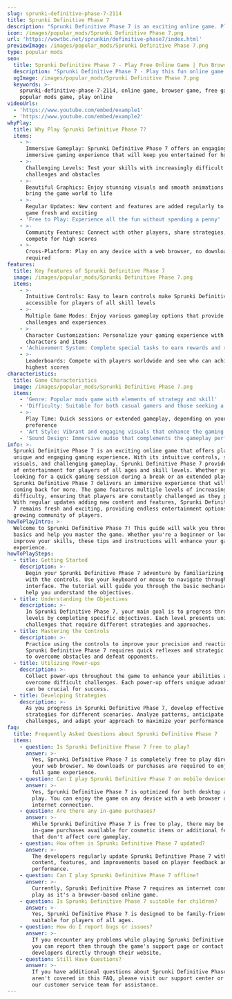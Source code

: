 ```yaml
---
slug: sprunki-definitive-phase-7-2114
title: Sprunki Definitive Phase 7
description: "Sprunki Definitive Phase 7 is an exciting online game. Play for free directly in your browser!"
icon: /images/popular_mods/Sprunki Definitive Phase 7.png
url: 'https://wowtbc.net/sprunkin/definitive-phase7/index.html'
previewImage: /images/popular_mods/Sprunki Definitive Phase 7.png
type: popular mods
seo:
  title: Sprunki Definitive Phase 7 - Play Free Online Game | Fun Browser Games
  description: "Sprunki Definitive Phase 7 - Play this fun online game for free in your browser. No download required!"
  ogImage: /images/popular_mods/Sprunki Definitive Phase 7.png
  keywords: >-
    sprunki-definitive-phase-7-2114, online game, browser game, free game,
    popular mods game, play online
videoUrls:
  - 'https://www.youtube.com/embed/example1'
  - 'https://www.youtube.com/embed/example2'
whyPlay:
  title: Why Play Sprunki Definitive Phase 7?
  items:
    - >-
      Immersive Gameplay: Sprunki Definitive Phase 7 offers an engaging and
      immersive gaming experience that will keep you entertained for hours
    - >-
      Challenging Levels: Test your skills with increasingly difficult
      challenges and obstacles
    - >-
      Beautiful Graphics: Enjoy stunning visuals and smooth animations that
      bring the game world to life
    - >-
      Regular Updates: New content and features are added regularly to keep the
      game fresh and exciting
    - 'Free to Play: Experience all the fun without spending a penny'
    - >-
      Community Features: Connect with other players, share strategies, and
      compete for high scores
    - >-
      Cross-Platform: Play on any device with a web browser, no downloads
      required
features:
  title: Key Features of Sprunki Definitive Phase 7
  image: /images/popular_mods/Sprunki Definitive Phase 7.png
  items:
    - >-
      Intuitive Controls: Easy to learn controls make Sprunki Definitive Phase 7
      accessible for players of all skill levels
    - >-
      Multiple Game Modes: Enjoy various gameplay options that provide different
      challenges and experiences
    - >-
      Character Customization: Personalize your gaming experience with unique
      characters and items
    - 'Achievement System: Complete special tasks to earn rewards and recognition'
    - >-
      Leaderboards: Compete with players worldwide and see who can achieve the
      highest scores
characteristics:
  title: Game Characteristics
  image: /images/popular_mods/Sprunki Definitive Phase 7.png
  items:
    - 'Genre: Popular mods game with elements of strategy and skill'
    - 'Difficulty: Suitable for both casual gamers and those seeking a challenge'
    - >-
      Play Time: Quick sessions or extended gameplay, depending on your
      preference
    - 'Art Style: Vibrant and engaging visuals that enhance the gaming experience'
    - 'Sound Design: Immersive audio that complements the gameplay perfectly'
info: >-
  Sprunki Definitive Phase 7 is an exciting online game that offers players a
  unique and engaging gaming experience. With its intuitive controls, stunning
  visuals, and challenging gameplay, Sprunki Definitive Phase 7 provides hours
  of entertainment for players of all ages and skill levels. Whether you're
  looking for a quick gaming session during a break or an extended play session,
  Sprunki Definitive Phase 7 delivers an immersive experience that will keep you
  coming back for more. The game features multiple levels of increasing
  difficulty, ensuring that players are constantly challenged as they progress.
  With regular updates adding new content and features, Sprunki Definitive Phase
  7 remains fresh and exciting, providing endless entertainment options for its
  growing community of players.
howToPlayIntro: >-
  Welcome to Sprunki Definitive Phase 7! This guide will walk you through the
  basics and help you master the game. Whether you're a beginner or looking to
  improve your skills, these tips and instructions will enhance your gaming
  experience.
howToPlaySteps:
  - title: Getting Started
    description: >-
      Begin your Sprunki Definitive Phase 7 adventure by familiarizing yourself
      with the controls. Use your keyboard or mouse to navigate through the game
      interface. The tutorial will guide you through the basic mechanics and
      help you understand the objectives.
  - title: Understanding the Objectives
    description: >-
      In Sprunki Definitive Phase 7, your main goal is to progress through
      levels by completing specific objectives. Each level presents unique
      challenges that require different strategies and approaches.
  - title: Mastering the Controls
    description: >-
      Practice using the controls to improve your precision and reaction time.
      Sprunki Definitive Phase 7 requires quick reflexes and strategic thinking
      to overcome obstacles and defeat opponents.
  - title: Utilizing Power-ups
    description: >-
      Collect power-ups throughout the game to enhance your abilities and
      overcome difficult challenges. Each power-up offers unique advantages that
      can be crucial for success.
  - title: Developing Strategies
    description: >-
      As you progress in Sprunki Definitive Phase 7, develop effective
      strategies for different scenarios. Analyze patterns, anticipate
      challenges, and adapt your approach to maximize your performance.
faq:
  title: Frequently Asked Questions about Sprunki Definitive Phase 7
  items:
    - question: Is Sprunki Definitive Phase 7 free to play?
      answer: >-
        Yes, Sprunki Definitive Phase 7 is completely free to play directly in
        your web browser. No downloads or purchases are required to enjoy the
        full game experience.
    - question: Can I play Sprunki Definitive Phase 7 on mobile devices?
      answer: >-
        Yes, Sprunki Definitive Phase 7 is optimized for both desktop and mobile
        play. You can enjoy the game on any device with a web browser and
        internet connection.
    - question: Are there any in-game purchases?
      answer: >-
        While Sprunki Definitive Phase 7 is free to play, there may be optional
        in-game purchases available for cosmetic items or additional features
        that don't affect core gameplay.
    - question: How often is Sprunki Definitive Phase 7 updated?
      answer: >-
        The developers regularly update Sprunki Definitive Phase 7 with new
        content, features, and improvements based on player feedback and game
        performance.
    - question: Can I play Sprunki Definitive Phase 7 offline?
      answer: >-
        Currently, Sprunki Definitive Phase 7 requires an internet connection to
        play as it's a browser-based online game.
    - question: Is Sprunki Definitive Phase 7 suitable for children?
      answer: >-
        Yes, Sprunki Definitive Phase 7 is designed to be family-friendly and
        suitable for players of all ages.
    - question: How do I report bugs or issues?
      answer: >-
        If you encounter any problems while playing Sprunki Definitive Phase 7,
        you can report them through the game's support page or contact the
        developers directly through their website.
    - question: Still Have Questions?
      answer: >-
        If you have additional questions about Sprunki Definitive Phase 7 that
        aren't covered in this FAQ, please visit our support center or contact
        our customer service team for assistance.
---
```


